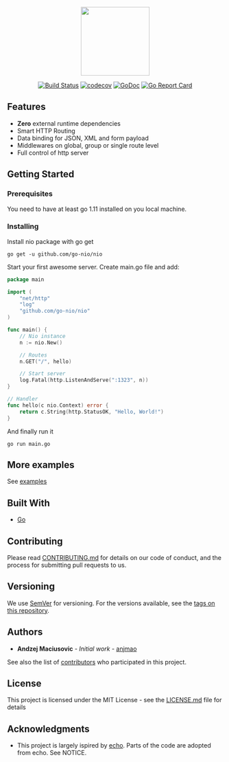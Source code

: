<p align="center">
<img src="https://raw.githubusercontent.com/go-nio/nio/master/nio-logo.png" width="160" />
</p>

<div align="center">
    
[![Build Status](https://travis-ci.org/go-nio/nio.svg?branch=master)](https://travis-ci.org/go-nio/nio)
[![codecov](https://codecov.io/gh/go-nio/nio/branch/master/graph/badge.svg)](https://codecov.io/gh/go-nio/nio) 
[![GoDoc](https://godoc.org/github.com/go-nio/nio?status.svg)](http://godoc.org/github.com/go-nio/nio) 
[![Go Report Card](https://goreportcard.com/badge/github.com/go-nio/nio)](https://goreportcard.com/report/github.com/go-nio/nio)

</div>

## Features

* <b>Zero</b> external runtime dependencies
* Smart HTTP Routing
* Data binding for JSON, XML and form payload
* Middlewares on global, group or single route level
* Full control of http server

## Getting Started

### Prerequisites

You need to have at least go 1.11 installed on you local machine.

### Installing

Install nio package with go get

```
go get -u github.com/go-nio/nio
```

Start your first awesome server. Create main.go file and add:
```go
package main

import (
    "net/http"
    "log"
    "github.com/go-nio/nio"
)

func main() {
	// Nio instance
	n := nio.New()

	// Routes
	n.GET("/", hello)

	// Start server
	log.Fatal(http.ListenAndServe(":1323", n))
}

// Handler
func hello(c nio.Context) error {
	return c.String(http.StatusOK, "Hello, World!")
}
```

And finally run it

```
go run main.go
```

## More examples

See [examples](https://github.com/go-nio/nio/tree/master/examples)

## Built With

* [Go](https://www.golang.org/)

## Contributing

Please read [CONTRIBUTING.md](https://github.com/go-nio/nio/CONTRIBUTING.md) for details on our code of conduct, and the process for submitting pull requests to us.

## Versioning

We use [SemVer](http://semver.org/) for versioning. For the versions available, see the [tags on this repository](https://github.com/go-nio/nio/tags). 

## Authors

* **Andzej Maciusovic** - *Initial work* - [anjmao](https://github.com/anjmao)

See also the list of [contributors](https://github.com/go-nio/nio/contributors) who participated in this project.

## License

This project is licensed under the MIT License - see the [LICENSE.md](LICENSE) file for details

## Acknowledgments

* This project is largely ispired by [echo](https://echo.labstack.com/). Parts of the code are adopted from echo. See NOTICE. 
